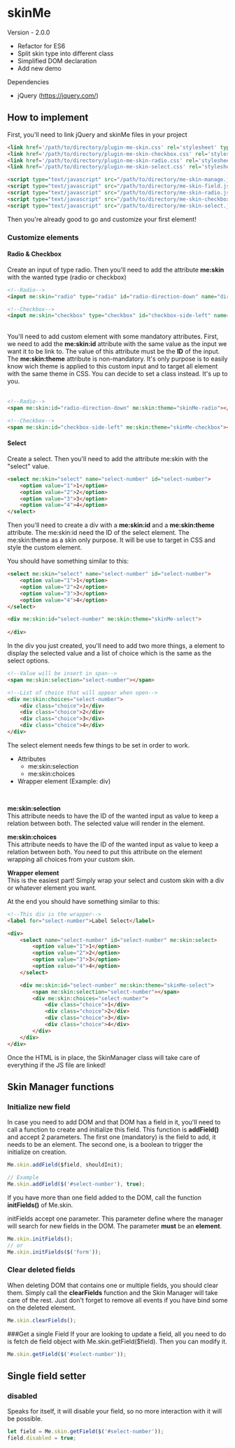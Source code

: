 skinMe
========

Version - 2.0.0
- Refactor for ES6
- Split skin type into different class
- Simplified DOM declaration 
- Add new demo

Dependencies

- jQuery (https://jquery.com/)

## How to implement

First, you'll need to link jQuery and skinMe files in your project 
```html
<link href='/path/to/directory/plugin-me-skin.css' rel='stylesheet' type='text/css' />
<link href='/path/to/directory/plugin-me-skin-checkbox.css' rel='stylesheet' type='text/css' />
<link href='/path/to/directory/plugin-me-skin-radio.css' rel='stylesheet' type='text/css' />
<link href='/path/to/directory/plugin-me-skin-select.css' rel='stylesheet' type='text/css' />

<script type="text/javascript" src="/path/to/directory/me-skin-manage.js"></script>
<script type="text/javascript" src="/path/to/directory/me-skin-field.js"></script>
<script type="text/javascript" src="/path/to/directory/me-skin-radio.js"></script>
<script type="text/javascript" src="/path/to/directory/me-skin-checkbox.js"></script>
<script type="text/javascript" src="/path/to/directory/me-skin-select.js"></script>
```

Then you're already good to go and customize your first element!


### Customize elements


#### Radio & Checkbox
Create an input of type radio. Then you'll need to add the attribute <b>me:skin</b> with the wanted type (radio or checkbox)

```html
<!--Radio-->
<input me:skin="radio" type="radio" id="radio-direction-down" name="direction" value="down" />

<!--Checkbox-->
<input me:skin="checkbox" type="checkbox" id="checkbox-side-left" name="side[]" value="left"/>
```
<br>
You'll need to add custom element with some mandatory attributes. First, we need to add the <b>me:skin:id</b> attribute
with the same value as the input we want it to be link to. The value of this attribute must be the <b>ID</b> of the input.
The <b>me:skin:theme</b> attribute is non-mandatory. It's only purpose is to easily know wich theme is applied to 
this custom input and to target all element with the same theme in CSS. You can decide to set a class instead. It's up to you. 

<br>
<br>

```html
<!--Radio-->
<span me:skin:id="radio-direction-down" me:skin:theme="skinMe-radio"></span>

<!--Checkbox-->
<span me:skin:id="checkbox-side-left" me:skin:theme="skinMe-checkbox"></span>
```


#### Select
Create a select. Then you'll need to add the attribute me:skin with the "select" value.

```html
<select me:skin="select" name="select-number" id="select-number">
    <option value="1">1</option>
    <option value="2">2</option>
    <option value="3">3</option>
    <option value="4">4</option>
</select>
```

Then you'll need to create a div with a <b>me:skin:id</b> and a <b>me:skin:theme</b> attribute. 
The me:skin:id need the ID of the select element. The me:skin:theme as a skin only purpose. 
It will be use to target in CSS and style the custom element.

You should have something similar to this:
```html
<select me:skin="select" name="select-number" id="select-number">
    <option value="1">1</option>
    <option value="2">2</option>
    <option value="3">3</option>
    <option value="4">4</option>
</select>

<div me:skin:id="select-number" me:skin:theme="skinMe-select">
    
</div>
```

In the div you just created, you'll need to add two more things, a element to display the selected 
value and a list of choice which is the same as the select options.

```html
<!--Value will be insert in span-->
<span me:skin:selection="select-number"></span>

<!--List of choice that will appear when open-->
<div me:skin:choices="select-number">
    <div class="choice">1</div>
    <div class="choice">2</div>
    <div class="choice">3</div>
    <div class="choice">4</div>
</div>
```

The select element needs few things to be set in order to work.
* Attributes
    * me:skin:selection
    * me:skin:choices
* Wrapper element (Example: div)
<br>

<b>me:skin:selection</b>
<br>
This attribute needs to have the ID of the wanted input as value to keep a relation between both. The selected value will render in the element.
<br>

<b>me:skin:choices</b>
<br>
This attribute needs to have the ID of the wanted input as value to keep a relation between both. 
You need to put this attribute on the element wrapping all choices from your custom skin.

<b>Wrapper element</b>
<br>
This is the easiest part! Simply wrap your select and custom skin with a div or whatever element you want.

At the end you should have something similar to this:
```html
<!--This div is the wrapper-->
<label for="select-number">Label Select</label>

<div>
    <select name="select-number" id="select-number" me:skin:select>
        <option value="1">1</option>
        <option value="2">2</option>
        <option value="3">3</option>
        <option value="4">4</option>
    </select>

    <div me:skin:id="select-number" me:skin:theme="skinMe-select">
        <span me:skin:selection="select-number"></span>
        <div me:skin:choices="select-number">
            <div class="choice">1</div>
            <div class="choice">2</div>
            <div class="choice">3</div>
            <div class="choice">4</div>
        </div>
    </div>
</div>
```


Once the HTML is in place, the SkinManager class will take care of everything if the JS file are linked!

## Skin Manager functions

### Initialize new field
In case you need to add DOM and that DOM has a field in it, you'll need to call a function to create and 
initialize this field. This function is **addField()** and accept 2 parameters. The first one (mandatory) is the field to add, it needs to be an element.
The second one, is a boolean to trigger the initialize on creation. 

```javascript
Me.skin.addField($field, shouldInit);

// Example
Me.skin.addField($('#select-number'), true);
```
 
If you have more than one field added to the DOM, call the function **initFields()** of Me.skin.

initFields accept one parameter. This parameter define where the manager will search for new fields in the DOM.
The parameter **must** be an **element**.

```javascript
Me.skin.initFields();
// or
Me.skin.initFields($('form'));
```

### Clear deleted fields
When deleting DOM that contains one or multiple fields, you should clear them.
Simply call the **clearFields** function and the Skin Manager will take care of the rest. 
Just don't forget to remove all events if you have bind some on the deleted element.

```javascript
Me.skin.clearFields();
```

###Get a single Field
If your are looking to update a field, all you need to do is fetch de field object with Me.skin.getField($field). Then you can modify it.

```javascript
Me.skin.getField($('#select-number'));
```

## Single field setter

### disabled

Speaks for itself, it will disable your field, so no more interaction with it will be possible.

```javascript
let field = Me.skin.getField($('#select-number'));
field.disabled = true;
```